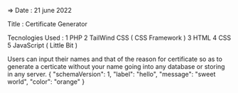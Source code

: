  => Date  : 21 june 2022

Title : Certificate Generator

Tecnologies Used :
        1 PHP
        2 TailWind CSS ( CSS Framework )
        3 HTML
        4 CSS
        5 JavaScript ( Little Bit )


Users can input their names and that of the reason for certificate so as to generate a certicate without your name going into any database or storing in any server.
{
  "schemaVersion": 1,
  "label": "hello",
  "message": "sweet world",
  "color": "orange"
}